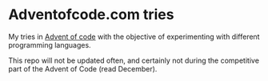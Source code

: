 # Adventofcode.com tries

My tries in [Advent of code](https://adventofcode.com/) with the objective of experimenting with different programming languages.

This repo will not be updated often, and certainly not during the competitive part of the Advent of Code (read December).
